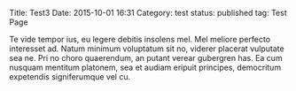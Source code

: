 Title: Test3
Date: 2015-10-01 16:31
Category: test
status: published
tag: Test Page

Te vide tempor ius, eu legere debitis insolens mel. Mel meliore perfecto interesset ad. Natum minimum voluptatum sit no, viderer placerat vulputate sea ne. Pri no choro quaerendum, an putant verear gubergren has. Ea cum nusquam mentitum platonem, sea et audiam eripuit principes, democritum expetendis signiferumque vel cu.
